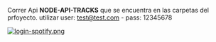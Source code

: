 Correr Api <b>NODE-API-TRACKS</b> que se encuentra en las carpetas del prfoyecto.
utilizar user: test@test.com - pass: 12345678

[![login-spotify.png](https://i.postimg.cc/ZRD4vdf5/login-spotify.png)](https://postimg.cc/G8YZZHwW)
